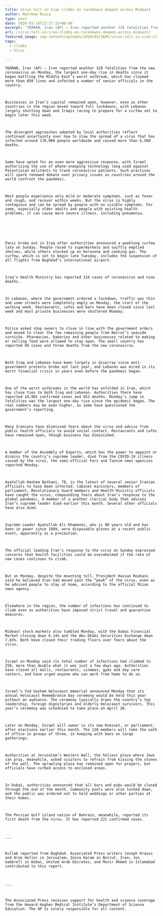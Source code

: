 ```yaml
---
title: Virus toll in Iran climbs as lockdowns deepen across Mideast
author: Matthew Rozsa
type: post
date: 2020-03-16T12:17:32+00:00
excerpt: 'TEHRAN, Iran (AP) — Iran reported another 129 fatalities from the new coronavirus on Monday, the largest one-day rise in deaths since it began battling the Middle East’s worst outbreak, which has claimed more than 850 lives and infected a number of senior officials in the country.Businesses in Iran’s capital remained open, however, even as&hellip;'
url: /virus-toll-in-iran-climbs-as-lockdowns-deepen-across-mideast/
featured_image: /wp-content/uploads/2020/03/3695/virus-toll-in-iran-climbs-as-lockdowns-deepen-across-mideast.jpg
tags:
  - climbs
  - Virus

---
```

  
    TEHRAN, Iran (AP) — Iran reported another 129 fatalities from the new coronavirus on Monday, the largest one-day rise in deaths since it began battling the Middle East’s worst outbreak, which has claimed more than 850 lives and infected a number of senior officials in the country.
  
  
  
    Businesses in Iran’s capital remained open, however, even as other countries in the region moved toward full lockdowns, with Lebanon largely shutting down and Iraqis racing to prepare for a curfew set to begin later this week.
  
  
  
    The divergent approaches adopted by local authorities reflect continued uncertainty over how to slow the spread of a virus that has infected around 170,000 people worldwide and caused more than 6,500 deaths.
  
  
  
    Some have opted for an even more aggressive response, with Israel authorizing the use of phone-snooping technology long used against Palestinian militants to track coronavirus patients. Such practices will spark renewed debate over privacy issues as countries around the world confront the pandemic.
  
  
  
    Most people experience only mild or moderate symptoms, such as fever and cough, and recover within weeks. But the virus is highly contagious and can be spread by people with no visible symptoms. For some, especially older adults and people with existing health problems, it can cause more severe illness, including pneumonia.
  
  
  
  
  
  
    Panic broke out in Iraq after authorities announced a weeklong curfew late on Sunday. People raced to supermarkets and swiftly emptied shelves, while others stocked up on kerosene and cooking gas. The curfew, which is set to begin late Tuesday, includes the suspension of all flights from Baghdad’s international airport.
  
  
  
    Iraq’s Health Ministry has reported 124 cases of coronavirus and nine deaths.
  
  
  
    In Lebanon, where the government ordered a lockdown, traffic was thin and some streets were completely empty on Monday, the start of the working week. Restaurants, cafes and bars have been closed since last week and most private businesses were shuttered Monday.
  
  
  
    Police asked shop owners to close in line with the government orders and moved to clear the few remaining people from Beirut’s seaside corniche. Pharmacies, bakeries and other businesses related to making or selling food were allowed to stay open. The small country has reported 99 cases and three deaths from the new coronavirus.
  
  
  
    Both Iraq and Lebanon have been largely in disarray since anti-government protests broke out last year, and Lebanon was mired in its worst financial crisis in years even before the pandemic began.
  
  
  
    One of the worst outbreaks in the world has unfolded in Iran, which has close ties to both Iraq and Lebanon. Authorities there have reported 14,991 confirmed cases and 853 deaths. Monday’s jump in fatalities was the largest one-day rise since the epidemic began. The real numbers may be even higher, as some have questioned the government’s reporting.
  
  
  
    Many Iranians have dismissed fears about the virus and advice from public health officials to avoid social contact. Restaurants and cafes have remained open, though business has diminished.
  
  
  
    A member of the Assembly of Experts, which has the power to appoint or dismiss the country’s supreme leader, died from the COVID-19 illness caused by the virus, the semi-official Fars and Tasnim news agencies reported Monday.
  
  
  
    Ayatollah Hashem Bathaei, 78, is the latest of several senior Iranian officials to have been infected. Cabinet ministers, members of parliament, Revolutionary Guard members and Health Ministry officials have caught the virus, compounding fears about Iran’s response to the global pandemic. A member of a another clerical body that advises Iran’s supreme leader died earlier this month. Several other officials have also died.
  
  
  
    Supreme Leader Ayatollah Ali Khamenei, who is 80 years old and has been in power since 1989, wore disposable gloves at a recent public event, apparently as a precaution.
  
  
  
    The official leading Iran’s response to the virus on Sunday expressed concerns that health facilities could be overwhelmed if the rate of new cases continues to climb.
  
  
  
    But on Monday, despite the mounting toll, President Hassan Rouhani said he believed Iran had moved past the “peak” of the virus, even as he advised people to stay at home, according to the official Mizan news agency.
  
  
  
    Elsewhere in the region, the number of infections has continued to climb even as authorities have imposed strict travel and quarantine measures.
  
  
  
    Mideast stock markets also tumbled Monday, with the Dubai Financial Market closing down 6.14% and the Abu Dhabi Securities Exchange down 7.83%. Both have closed their trading floors over fears about the virus.
  
  
  
    Israel on Monday said its total number of infections had climbed to 250, more than double what it was just a few days ago. Authorities have closed all malls, restaurants, cinemas, gyms and day care centers, and have urged anyone who can work from home to do so.
  
  
  
    Israel’s Yad Vashem Holocaust memorial announced Monday that its annual Holocaust Remembrance Day ceremony would be held this year without an audience. The ceremony typically draws the country’s top leadership, foreign dignitaries and elderly Holocaust survivors. This year’s ceremony was scheduled to take place on April 20.
  
  
  
    Later on Monday, Israel will swear in its new Knesset, or parliament, after elections earlier this month. The 120 members will take the oath of office in groups of three, in keeping with bans on large gatherings.
  
  
  
    Authorities at Jerusalem’s Western Wall, the holiest place where Jews can pray, meanwhile, asked visitors to refrain from kissing the stones of the wall. The sprawling plaza has remained open for prayers, but officials have curbed access to enclosed areas.
  
  
  
    In Dubai, authorities announced that all bars and pubs would be closed through the end of the month. Community pools were also locked down, and the public was ordered not to hold weddings or other parties at their homes.
  
  
  
    The Persian Gulf island nation of Bahrain, meanwhile, reported its first death from the virus. It has reported 221 confirmed cases.
  
  
  
    ___
  
  
  
    Kullab reported from Baghdad. Associated Press writers Joseph Krauss and Aron Heller in Jerusalem; Zeina Karam in Beirut, Iran; Jon Gambrell in Dubai, United Arab Emirates, and Munir Ahmed in Islamabad contributed to this report.
  
  
  
    ___
  
  
  
    The Associated Press receives support for health and science coverage from the Howard Hughes Medical Institute’s Department of Science Education. The AP is solely responsible for all content.
  
